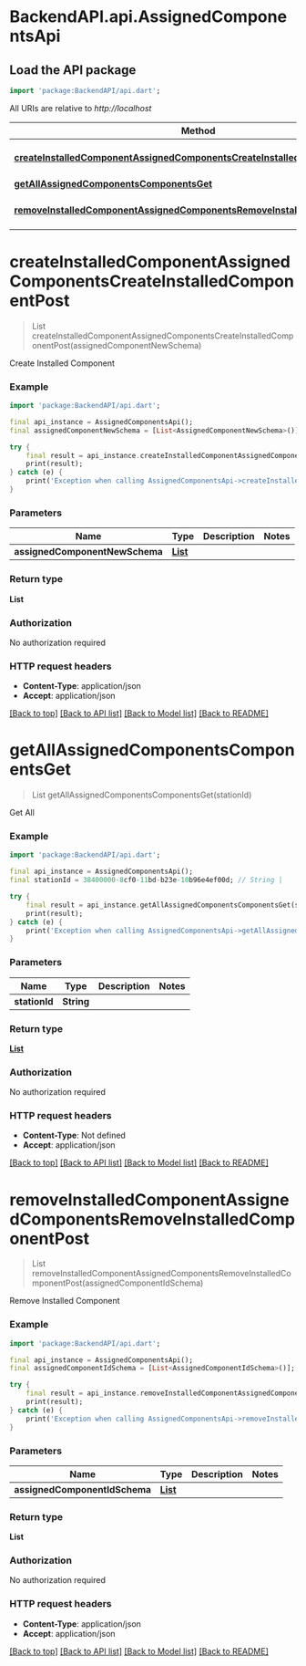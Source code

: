 # BackendAPI.api.AssignedComponentsApi

## Load the API package
```dart
import 'package:BackendAPI/api.dart';
```

All URIs are relative to *http://localhost*

Method | HTTP request | Description
------------- | ------------- | -------------
[**createInstalledComponentAssignedComponentsCreateInstalledComponentPost**](AssignedComponentsApi.md#createinstalledcomponentassignedcomponentscreateinstalledcomponentpost) | **POST** /assigned_components/create_installed_component | Create Installed Component
[**getAllAssignedComponentsComponentsGet**](AssignedComponentsApi.md#getallassignedcomponentscomponentsget) | **GET** /assigned_components/components | Get All
[**removeInstalledComponentAssignedComponentsRemoveInstalledComponentPost**](AssignedComponentsApi.md#removeinstalledcomponentassignedcomponentsremoveinstalledcomponentpost) | **POST** /assigned_components/remove_installed_component | Remove Installed Component


# **createInstalledComponentAssignedComponentsCreateInstalledComponentPost**
> List<String> createInstalledComponentAssignedComponentsCreateInstalledComponentPost(assignedComponentNewSchema)

Create Installed Component

### Example
```dart
import 'package:BackendAPI/api.dart';

final api_instance = AssignedComponentsApi();
final assignedComponentNewSchema = [List<AssignedComponentNewSchema>()]; // List<AssignedComponentNewSchema> | 

try {
    final result = api_instance.createInstalledComponentAssignedComponentsCreateInstalledComponentPost(assignedComponentNewSchema);
    print(result);
} catch (e) {
    print('Exception when calling AssignedComponentsApi->createInstalledComponentAssignedComponentsCreateInstalledComponentPost: $e\n');
}
```

### Parameters

Name | Type | Description  | Notes
------------- | ------------- | ------------- | -------------
 **assignedComponentNewSchema** | [**List<AssignedComponentNewSchema>**](AssignedComponentNewSchema.md)|  | 

### Return type

**List<String>**

### Authorization

No authorization required

### HTTP request headers

 - **Content-Type**: application/json
 - **Accept**: application/json

[[Back to top]](#) [[Back to API list]](../README.md#documentation-for-api-endpoints) [[Back to Model list]](../README.md#documentation-for-models) [[Back to README]](../README.md)

# **getAllAssignedComponentsComponentsGet**
> List<AssignedComponentSchema> getAllAssignedComponentsComponentsGet(stationId)

Get All

### Example
```dart
import 'package:BackendAPI/api.dart';

final api_instance = AssignedComponentsApi();
final stationId = 38400000-8cf0-11bd-b23e-10b96e4ef00d; // String | 

try {
    final result = api_instance.getAllAssignedComponentsComponentsGet(stationId);
    print(result);
} catch (e) {
    print('Exception when calling AssignedComponentsApi->getAllAssignedComponentsComponentsGet: $e\n');
}
```

### Parameters

Name | Type | Description  | Notes
------------- | ------------- | ------------- | -------------
 **stationId** | **String**|  | 

### Return type

[**List<AssignedComponentSchema>**](AssignedComponentSchema.md)

### Authorization

No authorization required

### HTTP request headers

 - **Content-Type**: Not defined
 - **Accept**: application/json

[[Back to top]](#) [[Back to API list]](../README.md#documentation-for-api-endpoints) [[Back to Model list]](../README.md#documentation-for-models) [[Back to README]](../README.md)

# **removeInstalledComponentAssignedComponentsRemoveInstalledComponentPost**
> List<String> removeInstalledComponentAssignedComponentsRemoveInstalledComponentPost(assignedComponentIdSchema)

Remove Installed Component

### Example
```dart
import 'package:BackendAPI/api.dart';

final api_instance = AssignedComponentsApi();
final assignedComponentIdSchema = [List<AssignedComponentIdSchema>()]; // List<AssignedComponentIdSchema> | 

try {
    final result = api_instance.removeInstalledComponentAssignedComponentsRemoveInstalledComponentPost(assignedComponentIdSchema);
    print(result);
} catch (e) {
    print('Exception when calling AssignedComponentsApi->removeInstalledComponentAssignedComponentsRemoveInstalledComponentPost: $e\n');
}
```

### Parameters

Name | Type | Description  | Notes
------------- | ------------- | ------------- | -------------
 **assignedComponentIdSchema** | [**List<AssignedComponentIdSchema>**](AssignedComponentIdSchema.md)|  | 

### Return type

**List<String>**

### Authorization

No authorization required

### HTTP request headers

 - **Content-Type**: application/json
 - **Accept**: application/json

[[Back to top]](#) [[Back to API list]](../README.md#documentation-for-api-endpoints) [[Back to Model list]](../README.md#documentation-for-models) [[Back to README]](../README.md)

